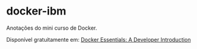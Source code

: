# docker-ibm
Anotações do mini curso de Docker.

Disponível gratuitamente em:
[Docker Essentials: A Developer Introduction](https://cognitiveclass.ai/courses/docker-essentials)
